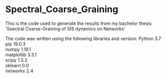 # Spectral_Coarse_Graining
This is the code used to generate the results from my bachelor thesis 'Soectral Coarse-Graining of SIS dynamics on Networks'

The code was written using the following libraries and version:
Python 3.7  
pip 19.0.3  
numpy 1.19.1  
matplotlib 3.3.1  
scipy 1.5.2  
sklearn 0.0  
networkx 2.4  
